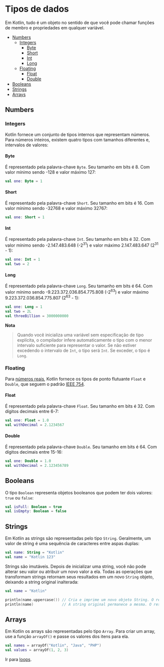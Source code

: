 # Tipos de dados

Em Kotlin, tudo é um objeto no sentido de que você pode chamar funções de membro e propriedades em qualquer variável.

* [Numbers](#numbers)
    - [Integers](#integers)
        - [Byte](#byte)
        - [Short](#short)
        - [Int](#int)
        - [Long](#long)
    - [Floating](#floating)
        - [Float](#float)
        - [Double](#double)
* [Booleans](#booleans)
* [Strings](#strings)
* [Arrays](#arrays)

<div id='numbers'></div> 

## Numbers

<div id='integers'></div> 

### Integers

Kotlin fornece um conjunto de tipos internos que representam números. Para números inteiros, existem quatro tipos com
tamanhos diferentes e, intervalos de valores:

<div id='byte'></div> 

#### Byte

É representado pela palavra-chave `Byte`. Seu tamanho em bits é 8. Com valor mínimo sendo -128 e valor máximo 127:

```kotlin
val one: Byte = 1
```

<div id='short'></div> 

#### Short

É representado pela palavra-chave `Short`. Seu tamanho em bits é 16. Com valor mínimo sendo -32768 e valor máximo 32767:

```kotlin
val one: Short = 1
```

<div id='int'></div> 

#### Int

É representado pela palavra-chave `Int`. Seu tamanho em bits é 32. Com valor mínimo sendo
-2.147.483.648 (-2<sup>31</sup>) e valor máximo 2.147.483.647 (2<sup>31</sup> - 1):

```kotlin
val one: Int = 1
val two = 2
```

<div id='long'></div> 

#### Long

É representado pela palavra-chave `Long`. Seu tamanho em bits é 64. Com valor mínimo sendo
-9.223.372.036.854.775.808 (-2<sup>63</sup>) e valor máximo 9.223.372.036.854.775.807 (2<sup>63</sup> - 1):

```kotlin
val one: Long = 1
val two = 2L
val threeBillion = 3000000000
```

**Nota**
> Quando você inicializa uma variável sem especificação de tipo explícita, o compilador infere automaticamente o tipo
> com o menor intervalo suficiente para representar o valor.
> Se não estiver excedendo o intervalo de `Int`, o tipo será `Int`. Se exceder, o tipo é `Long`.

<div id='floating'></div> 

### Floating

Para [números reais](https://pt.wikipedia.org/wiki/N%C3%BAmero_real), Kotlin fornece os tipos de ponto flutuante `Float`
e `Double`, que seguem o padrão [IEEE 754](https://en.wikipedia.org/wiki/IEEE_754).

<div id='float'></div> 

#### Float

É representado pela palavra-chave `Float`. Seu tamanho em bits é 32. Com dígitos decimais entre 6-7:

```kotlin
val one: Float = 1.0
val withDecimal = 2.1234567
```

<div id='double'></div> 

#### Double

É representado pela palavra-chave `Double`. Seu tamanho em bits é 64. Com dígitos decimais entre 15-16:

```kotlin
val one: Double = 1.0
val withDecimal = 2.123456789
```

## Booleans

<div id='booleans'></div> 

O tipo `Boolean` representa objetos booleanos que podem ter dois valores: `true` ou `false`:

```kotlin
val isFull: Boolean = true
val isEmpty: Boolean = false
```

<div id='strings'></div>

## Strings

Em Kotlin as strings são representadas pelo tipo `String`. Geralmente, um valor de string é uma sequência de
caracteres entre aspas duplas:

```kotlin
val name: String = "Kotlin"
val name = "Kotlin 123"
```

Strings são imutáveis. Depois de inicializar uma string, você não pode alterar seu valor ou atribuir um novo valor a
ela. Todas as operações que transformam strings retornam seus resultados em um novo `String` objeto, deixando a string
original inalterada:

```kotlin
val name = "Kotlin"

println(name.uppercase()) // Cria e imprime um novo objeto String. O resultado ao imprimir é "KOTLIN".
println(name)             // A string original permanece a mesma. O resultado ao imprimir é "Kotlin".
```

<div id='arrays'></div> 

## Arrays

Em Kotlin os arrays são representadas pelo tipo `Array`. Para criar um array, use a função `arrayOf()`
e passe os valores dos itens para ela.

```kotlin
val names = arrayOf("Kotlin", "Java", "PHP")
val values = arrayOf(1, 2, 3)
```

Ir para [loops](LOOPS.md).
